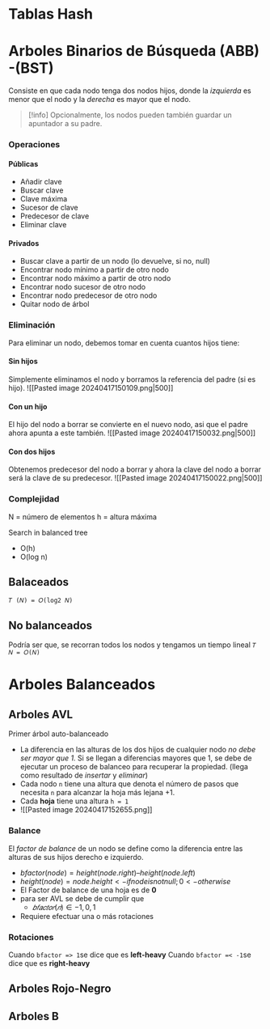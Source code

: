 # Tablas Hash
# Arboles Binarios de Búsqueda (ABB) -(BST)
Consiste en que cada nodo tenga dos nodos hijos, donde la *izquierda* es menor que el nodo y la *derecha* es mayor que el nodo. 
>[!info]
>Opcionalmente, los nodos pueden también guardar un apuntador a su padre.
### Operaciones
#### Públicas
- Añadir clave
- Buscar clave
- Clave máxima
- Sucesor de clave
- Predecesor de clave
- Eliminar clave
#### Privados
- Buscar clave a partir de un nodo (lo devuelve, si no, null)
- Encontrar nodo mínimo a partir de otro nodo
- Encontrar nodo máximo a partir de otro nodo
- Encontrar nodo sucesor de otro nodo
- Encontrar nodo predecesor de otro nodo
- Quitar nodo de árbol
### Eliminación
Para eliminar un nodo, debemos tomar en cuenta cuantos hijos tiene:
#### Sin hijos
Simplemente eliminamos el nodo y borramos la referencia del padre (si es hijo).
![[Pasted image 20240417150109.png|500]]
#### Con un hijo
El hijo del nodo a borrar se convierte en el nuevo nodo, asi que el padre ahora apunta a este también.
![[Pasted image 20240417150032.png|500]]
#### Con dos hijos
Obtenemos predecesor del nodo a borrar y ahora la clave del nodo a borrar será la clave de su predecesor.
![[Pasted image 20240417150022.png|500]]
### Complejidad
N = número de elementos
h = altura máxima

Search in balanced tree
- O(h)
- O(log n)

## Balaceados
`𝑇 (𝑁) = 𝑂(log2 𝑁)`
## No balanceados
Podría ser que, se recorran todos los nodos y tengamos un tiempo lineal
`𝑇 𝑁 = 𝑂(𝑁)`
# Arboles Balanceados
## Arboles AVL
Primer árbol auto-balanceado
- La diferencia en las alturas de los dos hijos de cualquier nodo *no debe ser mayor que 1.* Si se llegan a diferencias mayores que 1, se debe de ejecutar un proceso de balanceo para recuperar la propiedad. (llega como resultado de *insertar* y *eliminar*)
- Cada nodo `n` tiene una altura que denota el número de pasos que necesita `n` para alcanzar la hoja más lejana +1.
- Cada **hoja** tiene una altura `h = 1`
- ![[Pasted image 20240417152655.png]]
### Balance
El *factor de balance* de un nodo se define como la diferencia entre las alturas de sus hijos derecho e izquierdo.
- $bfactor (node) = height(node.right) – height(node.left)$
- $height(node) = node.height <-if node is not null; 0 <-otherwise$
- El Factor de balance de una hoja es de **0**
- para ser AVL se debe de cumplir que
	- $𝑏𝑓𝑎𝑐𝑡𝑜𝑟(𝑛) ∈ {−1, 0, 1}$
- Requiere efectuar una o más rotaciones
### Rotaciones
Cuando `bfactor => 1`se dice que es **left-heavy**
Cuando `bfactor =< -1`se dice que es **right-heavy**

## Arboles Rojo-Negro
## Arboles B